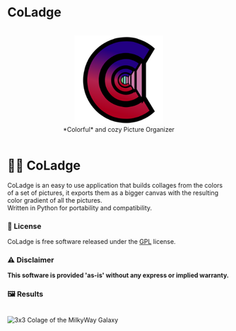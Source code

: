 # CoLadge    
<div align="center">
<br>
<picture>
  <img alt="CoLadge Logo" src="https://github.com/Ricard0Contreras/CoLadge/raw/main/GUI/Icon.png" height="200px">
</picture>
<br>
*Colorful* and cozy Picture Organizer
</div>
<br>

# 🎨💓 CoLadge  

CoLadge is an easy to use application that builds collages from the colors of a set of pictures, it exports them as a bigger canvas with the resulting color gradient of all the pictures.   
Written in Python for portability and compatibility.  

### 📖 License  

CoLadge is free software released under the [GPL](https://github.com/Ricard0Contreras/CoLadge/blob/main/LICENSE) license.  

### ⚠️ Disclaimer  

**This software is provided 'as-is' without any express or implied warranty.**  

### 🖼 Results  

<br>
  <img alt="3x3 Colage of the MilkyWay Galaxy" src="https://github.com/Ricard0Contreras/CoLadge/raw/main/GUI/Example1.png" height="300px">
<br>
